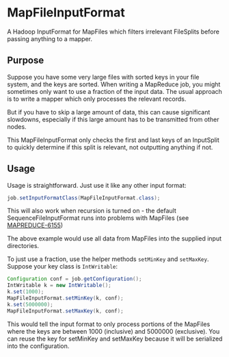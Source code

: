 MapFileInputFormat
==================

A Hadoop InputFormat for MapFiles which filters irrelevant FileSplits before passing anything to a mapper.

Purpose
-------

Suppose you have some very large files with sorted keys in your file system, and the keys are sorted.
When writing a MapReduce job, you might sometimes only want to use a fraction of the input data.
The usual approach is to write a mapper which only processes the relevant records.

But if you have to skip a large amount of data, this can cause significant slowdowns,
especially if this large amount has to be transmitted from other nodes.

This MapFileInputFormat only checks the first and last keys of an InputSplit
to quickly determine if this split is relevant, not outputting anything if not.

Usage
-----

Usage is straightforward. Just use it like any other input format:

```java
job.setInputFormatClass(MapFileInputFormat.class);
```

This will also work when recursion is turned on - the default SequenceFileInputFormat
runs into problems with MapFiles (see [MAPREDUCE-6155](https://issues.apache.org/jira/browse/MAPREDUCE-6155))

The above example would use all data from MapFiles into the supplied input directories.

To just use a fraction, use the helper methods `setMinKey` and `setMaxKey`.
Suppose your key class is `IntWritable`:
```java
Configuration conf = job.getConfiguration();
IntWritable k = new IntWritable();
k.set(1000);
MapFileInputFormat.setMinKey(k, conf);
k.set(5000000);
MapFileInputFormat.setMaxKey(k, conf);
```

This would tell the input format to only process portions of the MapFiles where
the keys are between 1000 (inclusive) and 5000000 (exclusive). You can reuse
the key for setMinKey and setMaxKey because it will be serialized into the
configuration.